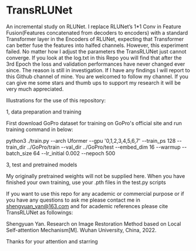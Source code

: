 # TransRLUNet

An incremental study on RLUNet. I replace RLUNet’s 1*1 Conv in Feature Fusion(Features concatenated from decoders to encoders) with a standard Transformer layer in the Encoders of RLUNet, expecting that Transformer can better fuse the features into halfed channels. However, this experiment failed. No matter how I adjust the parameters the TransRLUNet just cannot converge. If you look at the log.txt in this Repo you will find that after the 3rd Epoch the loss and validation performances have never changed ever since. The reason is still in investigation. If I have any findings I will report to this Github channel of mine. You are welcomed to follow my channel. If you can give me some stars and thumb ups to support my research it will be very much appreciated.

Illustrations for the use of this repository:

1, data preparation and training

First download GoPro dataset for training on GoPro's official site and run training command in below:

python3 ./train.py --arch Uformer --gpu '0,1,2,3,4,5,6,7' --train_ps 128 --train_dir ../GoPro/train --val_dir ../GoPro/test --embed_dim 16 --warmup --batch_size 64 --lr_initial 0.002 --nepoch 500

3, test and pretrained models

My originally pretrained weights will not be supplied here. When you have finished your own training, use your .pth files in the test.py scripts

If you want to use this repo for any academic or commercial purpose or if you have any questions to ask me please contact me in shengyuan_yan@163.com and for academic references please cite TransRLUNet as followings:

Shengyuan Yan. Research on Image Restoration Method based on Local Self-attention Mechanism[M]. Wuhan University, China, 2022.

Thanks for your attention and starring
